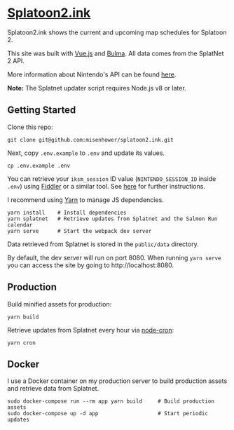 # [Splatoon2.ink](https://splatoon2.ink)

Splatoon2.ink shows the current and upcoming map schedules for Splatoon 2.

This site was built with [Vue.js](https://vuejs.org/) and [Bulma](http://bulma.io/).
All data comes from the SplatNet 2 API.

More information about Nintendo's API can be found [here](https://github.com/ZekeSnider/NintendoSwitchRESTAPI).

**Note:** The Splatnet updater script requires Node.js v8 or later.

## Getting Started

Clone this repo:

```shell
git clone git@github.com:misenhower/splatoon2.ink.git
```

Next, copy `.env.example` to `.env` and update its values.

```shell
cp .env.example .env
```

You can retrieve your `iksm_session` ID value (`NINTENDO_SESSION_ID` inside `.env`) using [Fiddler](http://www.telerik.com/fiddler) or a similar tool.
See [here](https://github.com/frozenpandaman/splatnet2statink#setup-instructions) for further instructions.

I recommend using [Yarn](https://yarnpkg.com/en/) to manage JS dependencies.

```shell
yarn install    # Install dependencies
yarn splatnet   # Retrieve updates from Splatnet and the Salmon Run calendar
yarn serve      # Start the webpack dev server
```

Data retrieved from Splatnet is stored in the `public/data` directory.

By default, the dev server will run on port 8080.
When running `yarn serve` you can access the site by going to http://localhost:8080.

## Production

Build minified assets for production:

```shell
yarn build
```

Retrieve updates from Splatnet every hour via [node-cron](https://github.com/kelektiv/node-cron):

```shell
yarn cron
```

## Docker

I use a Docker container on my production server to build production assets and retrieve data from Splatnet.

```shell
sudo docker-compose run --rm app yarn build     # Build production assets
sudo docker-compose up -d app                   # Start periodic updates
```
